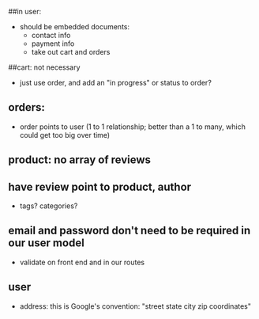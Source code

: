 ##in user:
* should be embedded documents:
  * contact info
  * payment info
  * take out cart and orders

##cart: not necessary
* just use order, and add an "in progress" or status to order?

## orders:
* order points to user (1 to 1 relationship; better than a 1 to many, which could get too big over time)

## product: no array of reviews
## have review point to product, author
* tags? categories?

## email and password don't need to be required in our user model
  * validate on front end and in our routes

## user
* address: this is Google's convention:
      "street 
      state 
      city 
      zip 
      coordinates"

